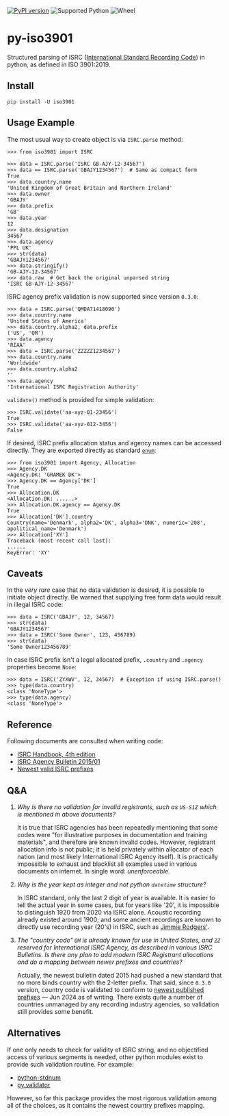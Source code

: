 [![PyPI version](https://img.shields.io/pypi/v/iso3901.svg)](https://pypi.org/project/iso3901/)
![Supported Python](https://img.shields.io/python/required-version-toml?tomlFilePath=https%3A%2F%2Fgithub.com%2FTagger-phile%2Fpy-iso3901%2Fraw%2Frefs%2Fheads%2Fmain%2Fpyproject.toml)
![Wheel](https://img.shields.io/pypi/wheel/iso3901.svg)

# py-iso3901
Structured parsing of ISRC ([International Standard Recording Code](https://isrc.ifpi.org/en/)) in python, as defined in ISO 3901:2019.

## Install

`pip install -U iso3901`

## Usage Example

The most usual way to create object is via `ISRC.parse` method:

```pycon
>>> from iso3901 import ISRC

>>> data = ISRC.parse('ISRC GB-AJY-12-34567')
>>> data == ISRC.parse('GBAJY1234567')  # Same as compact form
True
>>> data.country.name
'United Kingdom of Great Britain and Northern Ireland'
>>> data.owner
'GBAJY'
>>> data.prefix
'GB'
>>> data.year
12
>>> data.designation
34567
>>> data.agency
'PPL UK'
>>> str(data)
'GBAJY1234567'
>>> data.stringify()
'GB-AJY-12-34567'
>>> data.raw  # Get back the original unparsed string
'ISRC GB-AJY-12-34567'
```

ISRC agency prefix validation is now supported since version `0.3.0`:
```pycon
>>> data = ISRC.parse('QMDA71418090')
>>> data.country.name
'United States of America'
>>> data.country.alpha2, data.prefix
('US', 'QM')
>>> data.agency
'RIAA'
>>> data = ISRC.parse('ZZZZZ1234567')
>>> data.country.name
'Worldwide'
>>> data.country.alpha2
''
>>> data.agency
'International ISRC Registration Authority'
```

`validate()` method is provided for simple validation:

```pycon
>>> ISRC.validate('aa-xyz-01-23456')
True
>>> ISRC.validate('aa-xyz-012-3456')
False
```

If desired, ISRC prefix allocation status and agency names can be accessed directly. They are exported directly as standard [`enum`](https://docs.python.org/3/library/enum.html):

```pycon
>>> from iso3901 import Agency, Allocation
>>> Agency.DK
<Agency.DK: 'GRAMEK DK'>
>>> Agency.DK == Agency['DK']
True
>>> Allocation.DK
<Allocation.DK: ......>
>>> Allocation.DK.agency == Agency.DK
True
>>> Allocation['DK'].country
Country(name='Denmark', alpha2='DK', alpha3='DNK', numeric='208', apolitical_name='Denmark')
>>> Allocation['XY']
Traceback (most recent call last):
......
KeyError: 'XY'
```

## Caveats

In the _very rare_ case that no data validation is desired, it is possible to initiate object directly. Be warned that supplying free form data would result in illegal ISRC code:

```pycon
>>> data = ISRC('GBAJY', 12, 34567)
>>> str(data)
'GBAJY1234567'
>>> data = ISRC('Some Owner', 123, 456789)
>>> str(data)
'Some Owner123456789'
```

In case ISRC prefix isn't a legal allocated prefix, `.country` and `.agency` properties become `None`:

```pycon
>>> data = ISRC('ZYXWV', 12, 34567)  # Exception if using ISRC.parse()
>>> type(data.country)
<class 'NoneType'>
>>> type(data.agency)
<class 'NoneType'>
```

## Reference

Following documents are consulted when writing code:

- [ISRC Handbook, 4th edition](https://www.ifpi.org/wp-content/uploads/2021/02/ISRC_Handbook.pdf)
- [ISRC Agency Bulletin 2015/01](https://isrc.ifpi.org/downloads/ISRC_Bulletin-2015-01.pdf)
- [Newest valid ISRC prefixes](https://isrc.ifpi.org/downloads/Valid_Characters.pdf)

## Q&A

1. _Why is there no validation for invalid registrants, such as `US-S1Z` which is mentioned in above documents?_

   It is true that ISRC agencies has been repeatedly mentioning that some codes were "for illustrative purposes in documentation and training materials", and therefore are known invalid codes. However, registrant allocation info is not public; it is held privately within allocator of each nation (and most likely International ISRC Agency itself). It is practically impossible to exhaust and blacklist all examples used in various documents on internet. In single word: _unenforceable_.

2. _Why is the year kept as integer and not python `datetime` structure?_

   In ISRC standard, only the last 2 digit of year is available. It is easier to tell the actual year in some cases, but for years like '20', it is impossible to distinguish 1920 from 2020 via ISRC alone. Acoustic recording already existed around 1900; and some ancient recordings are known to directly use recording year (20's) in ISRC, such as [Jimmie Rodgers'](https://open.spotify.com/album/6TXhBKNTITmOTWCbHaQKIG).

3. _The "country code" `QM` is already known for use in United States, and `ZZ` reserved for International ISRC Agency, as described in various ISRC Bulletins. Is there any plan to add modern ISRC Registrant allocations and do a mapping between newer prefixes and countries?_

   Actually, the newest bulletin dated 2015 had pushed a new standard that no more binds country with the 2-letter prefix. That said, since `0.3.0` version, country code is validated to conform to [newest published prefixes](https://isrc.ifpi.org/downloads/Valid_Characters.pdf) &mdash; Jun 2024 as of writing. There exists quite a number of countries unmanaged by any recording industry agencies, so validation still provides some benefit.

## Alternatives

If one only needs to check for validity of ISRC string, and no objectified access of various segments is needed, other python modules exist to provide such validation routine. For example:

- [python-stdnum](https://pypi.org/project/python-stdnum/)
- [py.validator](https://pypi.org/project/py-validator/)

However, so far this package provides the most rigorous validation among all of the choices, as it contains the newest country prefixes mapping.
